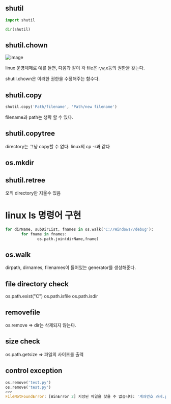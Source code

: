 ## shutil
```python
import shutil

dir(shutil)
```

## shutil.chown
![image](https://user-images.githubusercontent.com/73323188/121682975-b5c12900-caf7-11eb-9cc1-a9166cf7d881.png)

linux 운영체제로 예를 들면,  다음과 같이 각 file은 r,w,x등의 권한을 갖는다. 

shutil.chown은 이러한 권한을 수정해주는 함수다.

## shutil.copy
```python
shutil.copy('Path/filename', 'Path/new filename')
```
filename과 path는 생략 할 수 있다. 


## shutil.copytree
directory는 그냥 copy할 수 없다.
linux의 cp -r과 같다

## os.mkdir

## shutil.retree

오직 directory만 지울수 있음

# linux ls 명령어 구현
```python
for dirName, subDirList, fnames in os.walk('C://Windows//debug'):
       for fname in fnames:
              os.path.join(dirName,fname)
```
## os.walk
dirpath, dirnames, filenames이 들어있는 generator를 생성해준다.

## file directory check
os.path.exist("C")
os.path.isfile
os.path.isdir

## removefile
os.remove => dir는 삭제되지 않는다.

## size check

os.path.getsize => 파일의 사이즈를 출력

## control exception
```python
os.remove('test.py')
os.remove('test.py')
>>>
FileNotFoundError: [WinError 2] 지정된 파일을 찾을 수 없습니다: '계좌번호 과제.py'
```



